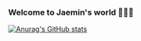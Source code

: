 ### Welcome to Jaemin's world 👋👋👋

[![Anurag's GitHub stats](https://github-readme-stats.vercel.app/api?username=jaeminkim0523&show_icons=true&theme=dark&text_color=ffffff&title_color=ffffff&icon_color=ffffff)](https://github.com/jaeminkim0523/github-readme-stats)

<!--
**jaeminKim0523/jaeminKim0523** is a ✨ _special_ ✨ repository because its `README.md` (this file) appears on your GitHub profile.

Here are some ideas to get you started:

- 🌱 I’m currently learning ...
- 👯 I’m looking to collaborate on ...
- 🤔 I’m looking for help with ...
- 💬 Ask me about ...
- 📫 How to reach me: ...
- 😄 Pronouns: ...
- ⚡ Fun fact: ...
-->
